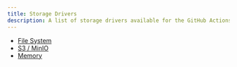 ```yaml
---
title: Storage Drivers
description: A list of storage drivers available for the GitHub Actions Cache Server
---
```


- [File System](/storage-drivers/filesystem)
- [S3 / MinIO](/storage-drivers/s3)
- [Memory](/storage-drivers/memory)
